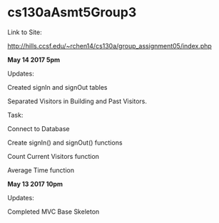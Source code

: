 # cs130aAsmt5Group3

Link to Site:

http://hills.ccsf.edu/~rchen14/cs130a/group_assignment05/index.php 



<b>May 14 2017 5pm</b>

Updates:

Created signIn and signOut tables

Separated Visitors in Building and Past Visitors.

 

Task:

Connect to Database

Create signIn() and signOut() functions

Count Current Visitors function

Average Time function

 
 
<b>May 13 2017 10pm</b>

Updates:

Completed MVC Base Skeleton
